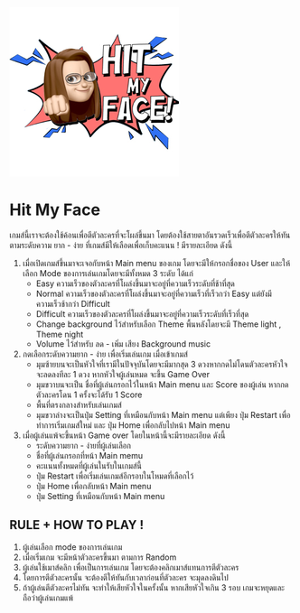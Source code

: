 ![logo](https://github.com/baimorn/project-int203/blob/main/image/mouse-icon.jpg)
# Hit My Face
เกมส์นี้เราจะต้องใช้ค้อนเพื่อตีตัวละครที่จะโผล่ขึ้นมา โดยต้องใช้สายตาอันรวดเร็วเพื่อตีตัวละครให้ทันตามระดับความ ยาก - ง่าย ที่เกมส์มีให้เลือดเพื่อเก็บคะแนน !
มีรายละเอียด ดังนี้
1. เมื่อเปิดเกมส์ขึ้นมาจะเจอกับหน้า Main menu ของเกม โดยจะมีให้กรอกชื่อของ User และให้
เลือก Mode ของการเล่นเกมโดยจะมีทั้งหมด 3 ระดับ ได้แก่ 
      - Easy ความเร็วของตัวละครที่โผล่งขึ้นมาจะอยู่ที่ความเร็วระดับที่ช้าที่สุด
      - Normal ความเร็วของตัวละครที่โผล่งขึ้นมาจะอยู่ที่ความเร็วที่เร็วกว่า Easy แต่ยังมีความเร็วช้ากว่า Difficult
      - Difficult ความเร็วของตัวละครที่โผล่งขึ้นมาจะอยู่ที่ความเร็วระดับที่เร็วที่สุด    
      - Change background ไว้สำหรับเลือก Theme พื้นหลังโดยจะมี Theme light , Theme night
      - Volume ไว้สำหรับ ลด - เพิ่ม เสียง Background music
2. กดเลือกระดับความยาก - ง่าย เพื่อเริ่มเล่นเกม เมื่อเข้าเกมส์
      - มุมซ้ายบนจะเป็นหัวใจที่เรามีในปัจจุบันโดยจะมีมากสุด 3 ดวงหากกดไม่โดนตัวละครหัวใจจะลดลงทีละ 1 ดวง หากหัวใจผู้เล่นหมด จะขึ้น Game Over
      - มุมขวาบนจะเป็น ชื่อที่ผู้เล่นกรอกไว้ในหน้า Main menu และ Score ของผู้เล่น หากกดตัวละครโดน 1 ครั้งจะได้รับ 1 Score
      - พื้นที่ตรงกลางสำหรับเล่นเกมส์
      - มุมขวาล่างจะเป็นปุ่ม Setting ที่เหมือนกับหน้า Main menu แต่เพียง ปุ่ม Restart เพื่อทำการเริ่มเกมส์ใหม่ และ ปุ่ม Home เพื่อกลับไปหน้า Main menu
3. เมื่อผู้เล่นแพ้จะขึ้นหน้า Game over โดยในหน้านี้จะมีรายละเอียด ดังนี้
      - ระดับความยาก - ง่ายที่ผู้เล่นเลือก
      - ชื่อที่ผู้เล่นกรอกที่หน้า Main memu
      - คะแนนทั้งหมดที่ผู้เล่นในรับในเกมส์นี้
      - ปุ่ม Restart เพื่อเริ่มเล่นเกมส์อีกรอบในโหมดที่เลือกไว้
      - ปุ่ม Home เพื่อกลับหน้า Main menu
      - ปุ่ม Setting ที่เหมือนกับหน้า Main menu
## RULE + HOW TO PLAY !
1. ผู้เล่นเลือก mode ของการเล่นเกม
2. เมื่อเริ่มเกม จะมีหน้าตัวละครขึ้นมา ตามการ Random
3. ผู้เล่นใช้เมาส์คลิก เพื่อเป็นการเล่นเกม โดยจะต้องคลิกเมาส์แทนการตีตัวละคร
4. โดยการตีตัวละครนั้น จะต้องตีให้ทันกับเวลาก่อนที่ตัวละคร จะมุดลงดินไป
5. ถ้าผู้เล่นตีตัวละครไม่ทัน จะทำให้เสียหัวใจในครั้งนั้น หากเสียหัวใจเกิน 3 รอบ เกมจะหยุดและถือว่าผู้เล่นเกมแพ้ 


